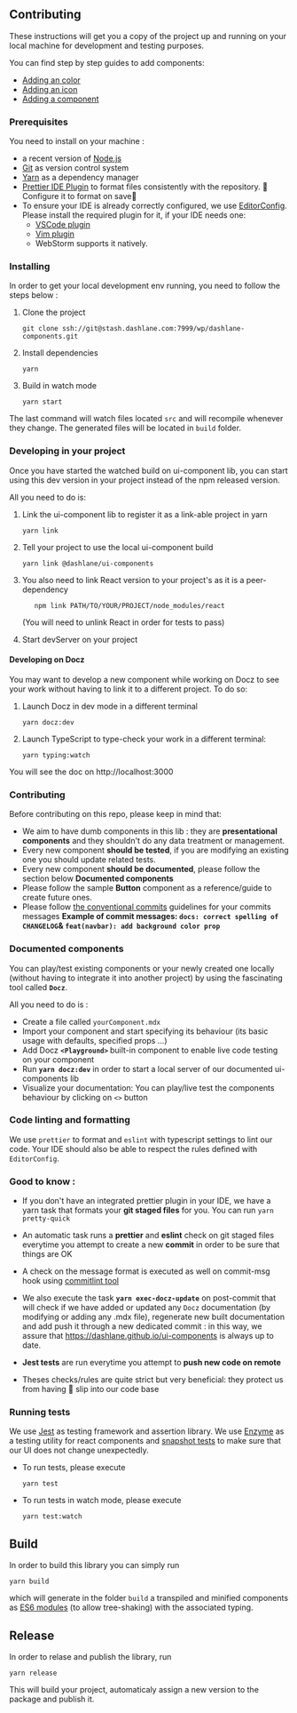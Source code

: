 ## Contributing

These instructions will get you a copy of the project up and running on your local machine for development and testing purposes.

You can find step by step guides to add components:

- [Adding an color](./documentation/COLOR_STEPBYSTEP.md)
- [Adding an icon](./documentation/ICON_STEPBYSTEP.md)
- [Adding a component](./documentation/COMPONENT_STEPBYSTEPGUIDE.md)

### Prerequisites

You need to install on your machine :

- a recent version of [Node.js](https://nodejs.org/)
- [Git](https://git-scm.com/book/en/v2/Getting-Started-Installing-Git) as version control system
- [Yarn](https://yarnpkg.com/lang/en/docs/install/#mac-stable) as a dependency manager
- [Prettier IDE Plugin](https://prettier.io/docs/en/editors.html) to format files consistently with the repository. 🙏Configure it to format on save🙏
- To ensure your IDE is already correctly configured, we use [EditorConfig](https://editorconfig.org/). Please install the required plugin for it, if your IDE needs one:
  - [VSCode plugin](https://marketplace.visualstudio.com/items?itemName=EditorConfig.EditorConfig)
  - [Vim plugin](https://github.com/editorconfig/editorconfig-vim)
  - WebStorm supports it natively.

### Installing

In order to get your local development env running, you need to follow the steps below :

1. Clone the project

   ```
   git clone ssh://git@stash.dashlane.com:7999/wp/dashlane-components.git
   ```

2. Install dependencies

   ```
   yarn
   ```

3. Build in watch mode

   ```
   yarn start
   ```

The last command will watch files located `src` and will recompile whenever they change. The generated files will be located in `build` folder.

### Developing in your project

Once you have started the watched build on ui-component lib, you can start using this dev version in your project instead of the npm released version.

All you need to do is:

1. Link the ui-component lib to register it as a link-able project in yarn

   ```
   yarn link
   ```

2. Tell your project to use the local ui-component build

   ```
   yarn link @dashlane/ui-components
   ```

3. You also need to link React version to your project's as it is a peer-dependency
   ```
      npm link PATH/TO/YOUR/PROJECT/node_modules/react
   ```
   (You will need to unlink React in order for tests to pass)

4) Start devServer on your project

#### Developing on Docz

You may want to develop a new component while working on Docz to see your work without having to link
it to a different project. To do so:

1. Launch Docz in dev mode in a different terminal

   ```
   yarn docz:dev
   ```

2. Launch TypeScript to type-check your work in a different terminal:
   ```
   yarn typing:watch
   ```

You will see the doc on http://localhost:3000

### Contributing

Before contributing on this repo, please keep in mind that:

- We aim to have dumb components in this lib : they are <strong>presentational components</strong> and they shouldn't do any data treatment or management.
- Every new component <strong>should be tested</strong>, if you are modifying an existing one you should update related tests.
- Every new component <strong>should be documented</strong>, please follow the section below <strong>Documented components</strong>
- Please follow the sample <strong>Button</strong> component as a reference/guide to create future ones.
- Please follow [the conventional commits](https://www.conventionalcommits.org/en/v1.0.0-beta.2/) guidelines for your commits messages <strong>Example of commit messages: `docs: correct spelling of CHANGELOG`& `feat(navbar): add background color prop`</strong>

### Documented components

You can play/test existing components or your newly created one locally (without having to integrate it into another project) by using the fascinating tool called <strong>`Docz`</strong>.

All you need to do is :

- Create a file called `yourComponent.mdx`
- Import your component and start specifying its behaviour (its basic usage with defaults, specified props ...)
- Add Docz <strong> `<Playground>` </strong> built-in component to enable live code testing on your component
- Run <strong>`yarn docz:dev`</strong> in order to start a local server of our documented ui-components lib
- Visualize your documentation: You can play/live test the components behaviour by clicking on `<>` button

### Code linting and formatting

We use `prettier` to format and `eslint` with typescript settings to lint our code. Your IDE should also be able to respect the rules defined with `EditorConfig`.

### Good to know :

- If you don't have an integrated prettier plugin in your IDE, we have a yarn task that formats your <strong>git staged files</strong> for you. You can run `yarn pretty-quick`

- An automatic task runs a <strong>prettier</strong> and <strong>eslint</strong> check on git staged files everytime you attempt to create a new <strong>commit</strong> in order to be sure that things are OK

- A check on the message format is executed as well on commit-msg hook using [commitlint tool](https://github.com/conventional-changelog/commitlint)

- We also execute the task <strong>`yarn exec-docz-update`</strong> on post-commit that will check if we have added or updated any `Docz` documentation (by modifying or adding any .mdx file), regenerate new built documentation and add push it through a new dedicated commit : in this way, we assure that https://dashlane.github.io/ui-components is always up to date.

- <strong>Jest tests</strong> are run everytime you attempt to <strong>push new code on remote</strong>

- Theses checks/rules are quite strict but very beneficial: they protect us from having :poop: slip into our code base

### Running tests

We use [Jest](https://jestjs.io/) as testing framework and assertion library. We use [Enzyme](https://airbnb.io/enzyme/) as a testing utility for react components and [snapshot tests](https://jestjs.io/docs/en/snapshot-testing) to make sure that our UI does not change unexpectedly.

- To run tests, please execute

  ```
  yarn test
  ```

- To run tests in watch mode, please execute

  ```
  yarn test:watch
  ```

## Build

In order to build this library you can simply run

```
yarn build
```

which will generate in the folder `build` a transpiled and minified components as [ES6 modules](https://rollupjs.org/guide/en/#es-module-syntax) (to allow tree-shaking) with the associated typing.

## Release

In order to relase and publish the library, run

```
yarn release
```

This will build your project, automaticaly assign a new version to the package and publish it.
